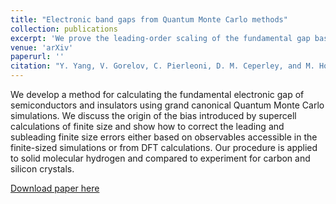```yaml
---
title: "Electronic band gaps from Quantum Monte Carlo methods"
collection: publications
excerpt: 'We prove the leading-order scaling of the fundamental gap based on the asymptotic behavior of changes in the electronic structure factor S(k) in the long wavelength limit (k=0). We further directly calculate finite-size correction to leading and sub-leading orders using only S(k) at one system size.'
venue: 'arXiv'
paperurl: ''
citation: "Y. Yang, V. Gorelov, C. Pierleoni, D. M. Ceperley, and M. Holzmann, &quot;Electronic band gaps from Quantum Monte Carlo methods, &quot; <i>arXiv:</i> <b></b> 1910.07531"
---
```

We develop a method for calculating the fundamental electronic gap of semiconductors and insulators using grand canonical Quantum Monte Carlo simulations. We discuss the origin of the bias introduced by supercell calculations of finite size and show how to correct the leading and subleading finite size errors either based on observables accessible in the finite-sized simulations or from DFT calculations. Our procedure is applied to solid molecular hydrogen and compared to experiment for carbon and silicon crystals.

[Download paper here](https://arxiv.org/abs/1910.07531)
